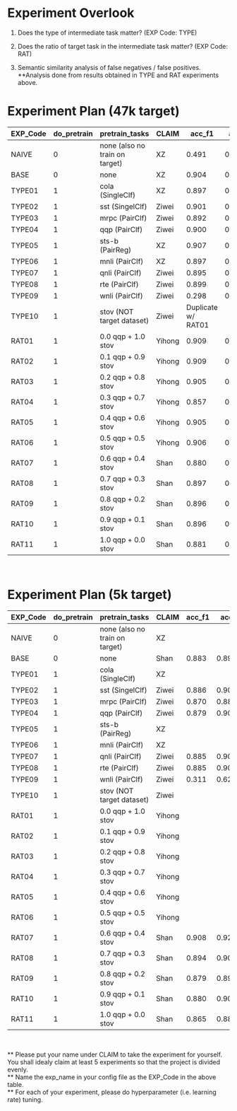 # Experiment Overlook

1. Does the type of intermediate task matter? (EXP Code: TYPE<XX>)


2. Does the ratio of target task in the intermediate task matter? (EXP Code: RAT<XX>)

3. Semantic similarity analysis of false negatives / false positives.
**Analysis done from results obtained in TYPE and RAT experiments above.


# Experiment Plan (47k target)
| EXP_Code | do_pretrain | pretrain_tasks            | CLAIM    | acc_f1 | acc | f1  | precision | recall  |
|----------|-------------|---------------------------|----------|--------|-----|-----|-----------|---------|
| NAIVE    | 0           | none (also no train on target)|   XZ |0.491   |0.405|0.576| 0.405     |1.000    |
| BASE     | 0           | none                      |   XZ     |0.904   |0.916|0.893| 0.921     |0.867    |
| TYPE01   | 1           | cola   (SingleClf)        |   XZ     |0.897   |0.911|0.884| 0.929     |0.843    |
| TYPE02   | 1           | sst   (SingelClf)         |    Ziwei |0.901   |0.913|0.890| 0.912     |0.868    |
| TYPE03   | 1           | mrpc      (PairClf)       |  Ziwei   |0.892   |0.904|0.879| 0.896     |0.864    |
| TYPE04   | 1           | qqp            (PairClf)  |   Ziwei  |0.900   |0.912|0.088| 0.918     |0.868    |
| TYPE05   | 1           | sts-b      (PairReg)      |   XZ     |0.907   |0.918|0.895| 0.923     |0.870    |
| TYPE06   | 1           | mnli     (PairClf)        |   XZ     |0.897   |0.911|0.884| 0.929     |0.843    |
| TYPE07   | 1           | qnli     (PairClf)        |   Ziwei  |0.895   |0.908|0.883| 0.905     | 0.863   | 
| TYPE08   | 1           | rte     (PairClf)         |   Ziwei  |0.899   |0.911|0.888| 0.908     |0.868    |
| TYPE09   | 1           | wnli      (PairClf)       |   Ziwei  |0.298   |0.595|0.000| 0.000     |0.000    |
| TYPE10   | 1           | stov (NOT target dataset) |   Ziwei  |Duplicate w/ RAT01|     |     |           |         |
| RAT01    | 1           | 0.0 qqp + 1.0 stov        |   Yihong | 0.909  |0.920|0.899|0.914      |0.885    |
| RAT02    | 1           | 0.1 qqp + 0.9 stov        |   Yihong |0.909   |0.919|0.899|0.913      |0.884    |
| RAT03    | 1           | 0.2 qqp + 0.8 stov        |   Yihong |0.905   |0.916|0.894|0.916      |0.874    |
| RAT04    | 1           | 0.3 qqp + 0.7 stov        |   Yihong |0.857   |0.880|0.835|0.944      |0.748    |
| RAT05    | 1           | 0.4 qqp + 0.6 stov        |   Yihong |0.905   |0.915|0.894|0.909      |0.880    |
| RAT06    | 1           | 0.5 qqp + 0.5 stov        |   Yihong |0.906   |0.918|0.894|0.929      |0.862    |
| RAT07    | 1           | 0.6 qqp + 0.4 stov        |   Shan   |0.880   |0.895|0.865|0.901      |0.832    |
| RAT08    | 1           | 0.7 qqp + 0.3 stov        |   Shan   |0.897   |0.909|0.884|0.911      |0.859    |
| RAT09    | 1           | 0.8 qqp + 0.2 stov        |   Shan   |0.896   |0.909|0.884|0.908      |0.862    |
| RAT10    | 1           | 0.9 qqp + 0.1 stov        |   Shan   |0.896   |0.910|0.883|0.925      |0.845    |
| RAT11    | 1           | 1.0 qqp + 0.0 stov        |   Shan   |0.881   |0.896|0.865|0.907      |0.827    |
<br>


# Experiment Plan (5k target)
| EXP_Code | do_pretrain | pretrain_tasks            | CLAIM    | acc_f1 | acc | f1  | precision | recall  |
|----------|-------------|---------------------------|----------|--------|-----|-----|-----------|---------|
| NAIVE    | 0           | none (also no train on target)|   XZ |        |     |     |           |         |
| BASE     | 0           | none                      |   Shan   |0.883|0.898|0.867|0.851|0.884|
| TYPE01   | 1           | cola   (SingleClf)        |   XZ     ||||||
| TYPE02   | 1           | sst   (SingelClf)         |    Ziwei |0.886|0.904|0.867|0.909|0.829|
| TYPE03   | 1           | mrpc      (PairClf)       |  Ziwei   |0.870|0.887|0.853|0.840|0.867|
| TYPE04   | 1           | qqp            (PairClf)  |   Ziwei  |0.879|0.900|0.857|0.929|0.796|
| TYPE05   | 1           | sts-b      (PairReg)      |   XZ     ||||||
| TYPE06   | 1           | mnli     (PairClf)        |   XZ     ||||||
| TYPE07   | 1           | qnli     (PairClf)        |   Ziwei  |0.885|0.902|0.868|0.885|0.851|
| TYPE08   | 1           | rte     (PairClf)         |   Ziwei  |0.885|0.902|0.868|0.885|0.851|
| TYPE09   | 1           | wnli      (PairClf)       |   Ziwei  |0.311|0.623|0.000|0.000|0.000|
| TYPE10   | 1           | stov (NOT target dataset) |   Ziwei  ||||||
| RAT01    | 1           | 0.0 qqp + 1.0 stov        |   Yihong ||||||
| RAT02    | 1           | 0.1 qqp + 0.9 stov        |   Yihong ||||||
| RAT03    | 1           | 0.2 qqp + 0.8 stov        |   Yihong ||||||
| RAT04    | 1           | 0.3 qqp + 0.7 stov        |   Yihong ||||||
| RAT05    | 1           | 0.4 qqp + 0.6 stov        |   Yihong ||||||
| RAT06    | 1           | 0.5 qqp + 0.5 stov        |   Yihong ||||||
| RAT07    | 1           | 0.6 qqp + 0.4 stov        |   Shan   |0.908|0.923|0.893|0.934|0.856|
| RAT08    | 1           | 0.7 qqp + 0.3 stov        |   Shan   |0.894|0.908|0.880|0.866|0.895|
| RAT09    | 1           | 0.8 qqp + 0.2 stov        |   Shan   |0.879|0.898|0.860|0.888|0.834|
| RAT10    | 1           | 0.9 qqp + 0.1 stov        |   Shan   |0.880|0.900|0.860|0.908|0.818|
| RAT11    | 1           | 1.0 qqp + 0.0 stov        |   Shan   |0.865|0.883|0.846|0.842|0.851|
<br>

** Please put your name under CLAIM to take the experiment for yourself. You shall idealy claim at least 5 experiments so that the project is divided evenly.<br>
** Name the exp_name in your config file as the EXP_Code in the above table.<br>
** For each of your experiment, please do hyperparameter (i.e. learning rate) tuning. <br>
